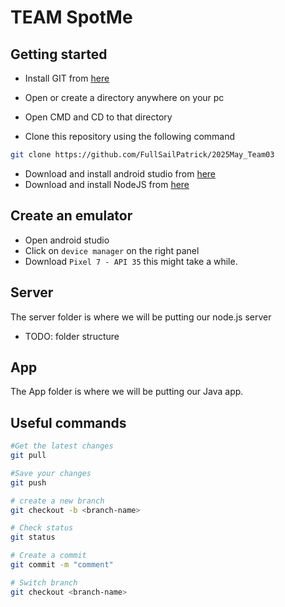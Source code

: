# TEAM SpotMe

## Getting started
- Install GIT from [here](https://git-scm.com/downloads)

- Open or create a directory anywhere on your pc
- Open CMD and CD to that directory 
- Clone this repository using the following command
```bash
git clone https://github.com/FullSailPatrick/2025May_Team03
``` 
- Download and install android studio from [here](https://developer.android.com/studio)
- Download and install NodeJS from [here](https://nodejs.org/en/download)

## Create an emulator
- Open android studio 
- Click on `device manager` on the right panel
- Download `Pixel 7 - API 35` this might take a while.

## Server
The server folder is where we will be putting our node.js server
- TODO: folder structure

## App
The App folder is where we will be putting our Java app.

## Useful commands
```bash
#Get the latest changes
git pull

#Save your changes
git push

# create a new branch
git checkout -b <branch-name>

# Check status
git status

# Create a commit
git commit -m "comment"

# Switch branch 
git checkout <branch-name>
```
